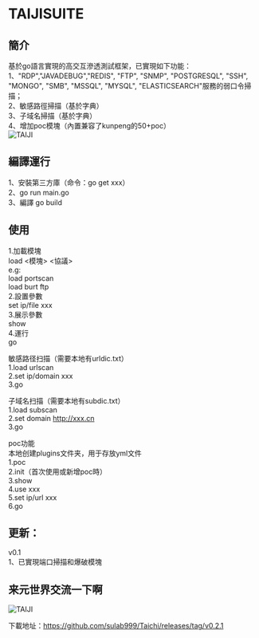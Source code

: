 # TAIJISUITE
## 簡介
基於go語言實現的高交互滲透測試框架，已實現如下功能：  
1、"RDP","JAVADEBUG","REDIS", "FTP", "SNMP", "POSTGRESQL", "SSH", "MONGO", "SMB", "MSSQL", "MYSQL", "ELASTICSEARCH"服務的弱口令掃描；  
2、敏感路徑掃描（基於字典）  
3、子域名掃描（基於字典）    
4、增加poc模塊（內置兼容了kunpeng的50+poc）  
![TAIJI](https://github.com/sulab999/Taichi/raw/main/demo.png "demo")
## 編譯運行
1、安裝第三方庫（命令：go get xxx）  
2、go run main.go  
3、編譯
go build  

## 使用
1.加載模塊  
load <模塊> <協議>  
e.g:  
load portscan  
load burt ftp  
2.設置參數  
set ip/file  xxx  
3.展示參數  
show  
4.運行  
go  

敏感路径扫描（需要本地有urldic.txt）  
1.load urlscan  
2.set ip/domain xxx  
3.go

子域名扫描（需要本地有subdic.txt）  
1.load subscan  
2.set domain http://xxx.cn  
3.go  

poc功能  
本地创建plugins文件夹，用于存放yml文件  
1.poc  
2.init（首次使用或新增poc時）  
3.show  
4.use xxx  
5.set ip/url xxx  
6.go  

## 更新：  
v0.1  
1、已實現端口掃描和爆破模塊
## 来元世界交流一下啊
![TAIJI](https://github.com/sulab999/Taichi/blob/main/nworld.jpg)

下載地址：https://github.com/sulab999/Taichi/releases/tag/v0.2.1
